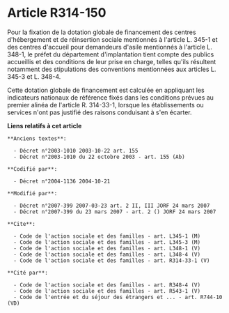# Article R314-150

Pour la fixation de la dotation globale de financement des centres d'hébergement et de réinsertion sociale mentionnés à
l'article L. 345-1 et des centres d'accueil pour demandeurs d'asile mentionnés à l'article L. 348-1, le préfet du département
d'implantation tient compte des publics accueillis et des conditions de leur prise en charge, telles qu'ils résultent
notamment des stipulations des conventions mentionnées aux articles L. 345-3 et L. 348-4.

Cette dotation globale de financement est calculée en appliquant les indicateurs nationaux de référence fixés dans les
conditions prévues au premier alinéa de l'article R. 314-33-1, lorsque les établissements ou services n'ont pas justifié des
raisons conduisant à s'en écarter.

**Liens relatifs à cet article**

	**Anciens textes**:

	  - Décret n°2003-1010 2003-10-22 art. 155
	  - Décret n°2003-1010 du 22 octobre 2003 - art. 155 (Ab)

	**Codifié par**:

	  - Décret n°2004-1136 2004-10-21

	**Modifié par**:

	  - Décret n°2007-399 2007-03-23 art. 2 II, III JORF 24 mars 2007
	  - Décret n°2007-399 du 23 mars 2007 - art. 2 () JORF 24 mars 2007

	**Cite**:

	  - Code de l'action sociale et des familles - art. L345-1 (M)
	  - Code de l'action sociale et des familles - art. L345-3 (M)
	  - Code de l'action sociale et des familles - art. L348-1 (V)
	  - Code de l'action sociale et des familles - art. L348-4 (V)
	  - Code de l'action sociale et des familles - art. R314-33-1 (V)

	**Cité par**:

	  - Code de l'action sociale et des familles - art. R348-4 (V)
	  - Code de l'action sociale et des familles - art. R543-1 (V)
	  - Code de l'entrée et du séjour des étrangers et ... - art. R744-10 (VD)
